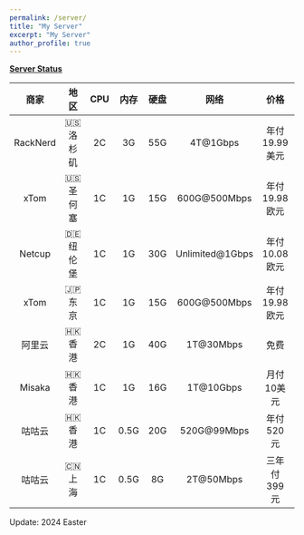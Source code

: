 ```yaml
---
permalink: /server/
title: "My Server"
excerpt: "My Server"
author_profile: true
---
```


**[Server Status](https://status.yfluo.me)**

|商家|地区|CPU|内存|硬盘|网络|价格|备注|
|:--:|:--:|:--:|:--:|:--:|:--:|:--:|:--:|
|RackNerd|🇺🇸 洛杉矶|2C|3G|55G|4T@1Gbps|年付19.99美元|洛杉矶DC02|
|xTom|🇺🇸 圣何塞|1C|1G|15G|600G@500Mbps|年付19.98欧元|CN2GIA+9929+CMIN2|
|Netcup|🇩🇪 纽伦堡|1C|1G|30G|Unlimited@1Gbps|年付10.08欧元|无限流量|
|xTom|🇯🇵 东京|1C|1G|15G|600G@500Mbps|年付19.98欧元|三网BBTEC|
|阿里云|🇭🇰 香港|2C|1G|40G|1T@30Mbps|免费|4837+CMI|
|Misaka|🇭🇰 香港|1C|1G|16G|1T@10Gbps|月付10美元|移动CMI|
|咕咕云|🇭🇰 香港|1C|0.5G|20G|520G@99Mbps|年付520元|莞港IPLC|
|咕咕云|🇨🇳 上海|1C|0.5G|8G|2T@50Mbps|三年付399元|上海CN2|

Update: 2024 Easter
